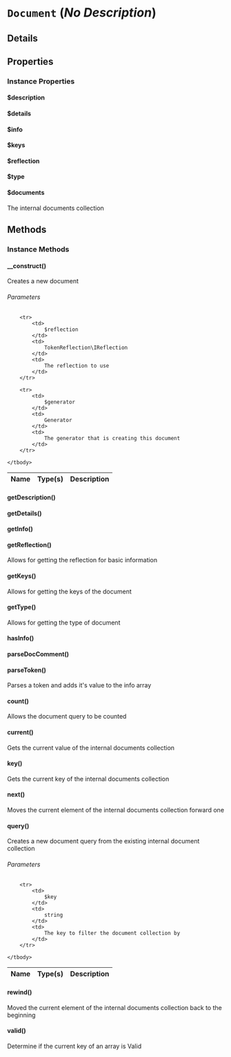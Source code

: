 # `Document` (_No Description_)


## Details




## Properties


### Instance Properties
#### $description
#### $details
#### $info
#### $keys
#### $reflection
#### $type
#### $documents
The internal documents collection



## Methods


### Instance Methods


#### __construct()
	
Creates a new document
			
###### Parameters

<table>
	<thead>
		<th>Name</th>
		<th>Type(s)</th>
		<th>Description</th>
	</thead>
	<tbody>
			
		<tr>
			<td>
				$reflection
			</td>
			<td>
				TokenReflection\IReflection
			</td>
			<td>
				The reflection to use
			</td>
		</tr>
					
		<tr>
			<td>
				$generator
			</td>
			<td>
				Generator
			</td>
			<td>
				The generator that is creating this document
			</td>
		</tr>
			
	</tbody>
</table>

	
#### getDescription()
			
#### getDetails()
			
#### getInfo()
			
#### getReflection()
	
Allows for getting the reflection for basic information
			
#### getKeys()
	
Allows for getting the keys of the document
			
#### getType()
	
Allows for getting the type of document
			
#### hasInfo()
			
#### parseDocComment()
			
#### parseToken()
	
Parses a token and adds it's value to the info array
			
#### count()
	
Allows the document query to be counted
			
#### current()
	
Gets the current value of the internal documents collection
			
#### key()
	
Gets the current key of the internal documents collection
			
#### next()
	
Moves the current element of the internal documents collection forward one
			
#### query()
	
Creates a new document query from the existing internal document collection
			
###### Parameters

<table>
	<thead>
		<th>Name</th>
		<th>Type(s)</th>
		<th>Description</th>
	</thead>
	<tbody>
			
		<tr>
			<td>
				$key
			</td>
			<td>
				string
			</td>
			<td>
				The key to filter the document collection by
			</td>
		</tr>
			
	</tbody>
</table>

	
#### rewind()
	
Moved the current element of the internal documents collection back to the beginning
			
#### valid()
	
Determine if the current key of an array is Valid
			

